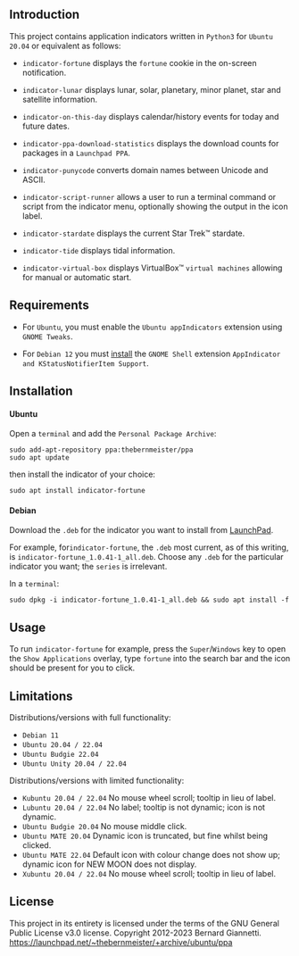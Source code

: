 ## Introduction

This project contains application indicators written in `Python3` for `Ubuntu 20.04` or equivalent as follows:

- `indicator-fortune` displays the `fortune` cookie in the on-screen notification.

- `indicator-lunar` displays lunar, solar, planetary, minor planet, star and satellite information.

- `indicator-on-this-day` displays calendar/history events for today and future dates.

- `indicator-ppa-download-statistics` displays the download counts for packages in a `Launchpad PPA`.

- `indicator-punycode` converts domain names between Unicode and ASCII.

- `indicator-script-runner` allows a user to run a terminal command or script from the indicator menu, optionally showing the output in the icon label.

- `indicator-stardate` displays the current Star Trek™ stardate.

- `indicator-tide` displays tidal information.

- `indicator-virtual-box` displays VirtualBox™ `virtual machines` allowing for manual or automatic start.


## Requirements
- For `Ubuntu`, you must enable the `Ubuntu appIndicators` extension using `GNOME Tweaks`.

- For `Debian 12` you must [install](https://extensions.gnome.org/extension/615/appindicator-support/) the `GNOME Shell` extension `AppIndicator and KStatusNotifierItem Support`. 


## Installation
#### Ubuntu
Open a `terminal` and add the `Personal Package Archive`:
```
sudo add-apt-repository ppa:thebernmeister/ppa
sudo apt update
```
then install the indicator of your choice:
```
sudo apt install indicator-fortune
```

#### Debian
Download the `.deb` for the indicator you want to install from [LaunchPad](https://launchpad.net/~thebernmeister/+archive/ubuntu/ppa/+packages).

For example, for`indicator-fortune`, the `.deb` most current, as of this writing, is  `indicator-fortune_1.0.41-1_all.deb`.  Choose any `.deb` for the particular indicator you want; the `series` is irrelevant.

In a `terminal`:
```
sudo dpkg -i indicator-fortune_1.0.41-1_all.deb && sudo apt install -f
```

## Usage
To run `indicator-fortune` for example, press the `Super`/`Windows` key to open the `Show Applications` overlay, type `fortune` into the search bar and the icon should be present for you to click.


## Limitations
Distributions/versions with full functionality:
- `Debian 11`
- `Ubuntu 20.04 / 22.04`
- `Ubuntu Budgie 22.04`
- `Ubuntu Unity 20.04 / 22.04`

Distributions/versions with limited functionality:
- `Kubuntu 20.04 / 22.04` No mouse wheel scroll; tooltip in lieu of label.
- `Lubuntu 20.04 / 22.04` No label; tooltip is not dynamic; icon is not dynamic.
- `Ubuntu Budgie 20.04` No mouse middle click.
- `Ubuntu MATE 20.04` Dynamic icon is truncated, but fine whilst being clicked.
- `Ubuntu MATE 22.04` Default icon with colour change does not show up; dynamic icon for NEW MOON does not display.
- `Xubuntu 20.04 / 22.04` No mouse wheel scroll; tooltip in lieu of label.


## License
This project in its entirety is licensed under the terms of the GNU General Public License v3.0 license. 
Copyright 2012-2023 Bernard Giannetti.
https://launchpad.net/~thebernmeister/+archive/ubuntu/ppa
